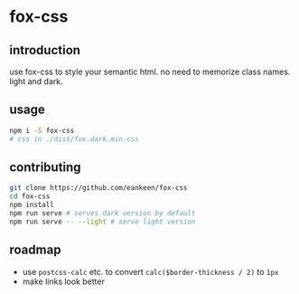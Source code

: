 # fox-css

## introduction

use fox-css to style your semantic html. no need to memorize class names. light and dark.

## usage

```sh
npm i -S fox-css
# css in ./dist/fox.dark.min.css
```

## contributing

```sh
git clone https://github.com/eankeen/fox-css
cd fox-css
npm install
npm run serve # serves dark version by default
npm run serve -- --light # serve light version
```

## roadmap

- use `postcss-calc` etc. to convert `calc($border-thickness / 2)` to `1px`
- make links look better
